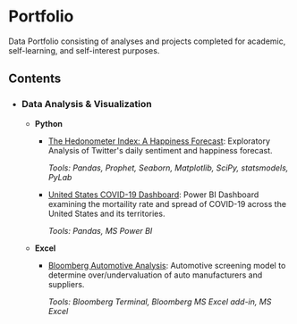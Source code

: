# Portfolio
Data Portfolio consisting of analyses and projects completed for academic, self-learning, and self-interest purposes. 

## Contents

- ### Data Analysis & Visualization
                    
	- __Python__
		- [The Hedonometer Index: A Happiness Forecast](https://mdreck.github.io/hedonometer_index/): Exploratory Analysis of Twitter's daily sentiment and happiness forecast. 
			
			_Tools: Pandas, Prophet, Seaborn, Matplotlib, SciPy, statsmodels, PyLab_  
		
		- [United States COVID-19 Dashboard](https://mdreck.github.io/covid_analysis/): Power BI Dashboard examining the mortaility rate and spread of COVID-19 across the United States and its territories.
		
			_Tools: Pandas, MS Power BI_
                    
	- __Excel__
		- [Bloomberg Automotive Analysis](https://mdreck.github.io/bloomberg_analysis/): Automotive screening model to determine over/undervaluation of auto manufacturers and suppliers. 
			
			_Tools: Bloomberg Terminal, Bloomberg MS Excel add-in, MS Excel_    		
